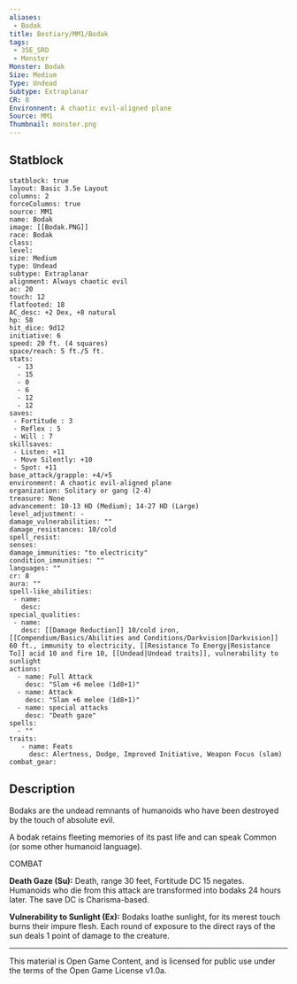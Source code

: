 ```yaml
---
aliases:
 - Bodak
title: Bestiary/MM1/Bodak
tags: 
 - 35E_SRD
 - Monster
Monster: Bodak
Size: Medium
Type: Undead
Subtype: Extraplanar
CR: 8
Environnent: A chaotic evil-aligned plane
Source: MM1
Thumbnail: monster.png
---
```


## Statblock

```statblock
statblock: true
layout: Basic 3.5e Layout
columns: 2
forceColumns: true
source: MM1 
name: Bodak
image: [[Bodak.PNG]]
race: Bodak
class: 
level: 
size: Medium
type: Undead
subtype: Extraplanar
alignment: Always chaotic evil
ac: 20
touch: 12
flatfooted: 18
AC_desc: +2 Dex, +8 natural
hp: 58
hit_dice: 9d12
initiative: 6
speed: 20 ft. (4 squares)
space/reach: 5 ft./5 ft.
stats:
  - 13
  - 15
  - 0
  - 6
  - 12
  - 12
saves:
 - Fortitude : 3
 - Reflex : 5
 - Will : 7
skillsaves:
 - Listen: +11
 - Move Silently: +10
 - Spot: +11
base_attack/grapple: +4/+5
environment: A chaotic evil-aligned plane
organization: Solitary or gang (2-4)
treasure: None
advancement: 10-13 HD (Medium); 14-27 HD (Large)
level_adjustment: -
damage_vulnerabilities: ""
damage_resistances: 10/cold
spell_resist: 
senses: 
damage_immunities: "to electricity"
condition_immunities: ""
languages: ""
cr: 8
aura: ""
spell-like_abilities:
 - name: 
   desc: 
special_qualities:
 - name:
   desc: [[Damage Reduction]] 10/cold iron, [[Compendium/Basics/Abilities and Conditions/Darkvision|Darkvision]] 60 ft., immunity to electricity, [[Resistance To Energy|Resistance To]] acid 10 and fire 10, [[Undead|Undead traits]], vulnerability to sunlight
actions:
  - name: Full Attack
    desc: "Slam +6 melee (1d8+1)"
  - name: Attack
    desc: "Slam +6 melee (1d8+1)"
  - name: special attacks
    desc: "Death gaze"
spells:
  - ""
traits:
   - name: Feats
     desc: Alertness, Dodge, Improved Initiative, Weapon Focus (slam)
combat_gear:  
```

## Description



Bodaks are the undead remnants of humanoids who have been destroyed by the touch of absolute evil.

A bodak retains fleeting memories of its past life and can speak Common (or some other humanoid language).

COMBAT


**Death Gaze (Su):** Death, range 30 feet, Fortitude DC 15 negates. Humanoids who die from this attack are transformed into bodaks 24 hours later. The save DC is Charisma-based.


**Vulnerability to Sunlight (Ex):** Bodaks loathe sunlight, for its merest touch burns their impure flesh. Each round of exposure to the direct rays of the sun deals 1 point of damage to the creature.

---

This material is Open Game Content, and is licensed for public use under the terms of the Open Game License v1.0a.
